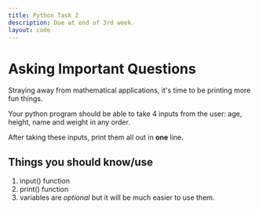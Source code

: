 ```yaml
---
title: Python Task 2
description: Due at end of 3rd week.
layout: code
---
```


# Asking Important Questions

Straying away from mathematical applications, it's time to be printing more fun things.

Your python program should be able to take 4 inputs from the user: age, height, name and weight in any order.

After taking these inputs, print them all out in **one** line.

## Things you should know/use

1. input() function
1. print() function
1. variables are *optional* but it will be much easier to use them.
